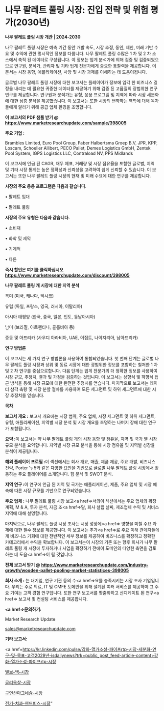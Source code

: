 # 나무 팔레트 풀링 시장: 진입 전략 및 위험 평가(2030년)

<strong>나무 팔레트 풀링 시장 개관 | 2024-2030</strong>

나무 팔레트 풀링 시장은 예측 기간 동안 개발 속도, 시장 추정, 동인, 제한, 미래 기반 수요 및 수익에 관한 명시적인 정보를 다룹니다.  나무 팔레트 풀링  수많은 1 차 및 2 차 소스에서 축적 된 데이터로 구성됩니다. 이 정보는 업계 분석가에 의해 검증 및 검증되었으므로 연구원, 분석가, 관리자 및 기타 업계 전문가에게 중요한 통찰력을 제공합니다. 이 문서는 시장 동향, 애플리케이션, 사양 및 시장 과제를 이해하는 데 도움이됩니다.

글로벌 나무 팔레트 풀링 시장에 대한 보고서는 플레이어가 정보에 입각 한 비즈니스 결정을 내리는 데 필요한 귀중한 데이터를 제공하기 위해 검증 된 고품질의 광범위한 연구 연구를 제공합니다. 연구원과 분석가는 유형, 응용 프로그램 및 지역에 따라 시장 세분화에 대한 심층 분석을 제공했습니다. 이 보고서는 또한 시장의 변화하는 역학에 대해 독자들에게 알리기 위해 공급 업체 환경을 조명합니다.



<strong>이 보고서의 PDF 샘플 받기 @ <a href=https://www.marketresearchupdate.com/sample/398005>https://www.marketresearchupdate.com/sample/398005</a></strong>



<strong>주요 기업 :</strong>

Brambles Limited, Euro Pool Group, Faber Halbertsma Groep B.V, JPR, KPP, Loscam, Schoeller Allibert, PECO Pallet, Demes Logistics GmbH, Zentek Pool System, IGPS Logistics LLC, Contraload NV, PPS Midlands

이 보고서에 언급 된 CAGR, 재무 제표, 거래량 및 시장 점유율을 포함한 글로벌, 지역 및 기타 시장 통계는 높은 정확성과 신뢰성을 고려하여 쉽게 신뢰할 수 있습니다. 이 보고서는 또한 나무 팔레트 풀링 시장의 현재 및 미래 수요에 대한 연구를 제공합니다.



<strong>시장의 주요 응용 프로그램은 다음과 같습니다.</strong>

• 팔레트 임대

• 팔레트 풀링



<strong>시장의 주요 유형은 다음과 같습니다.</strong>

• 소비재

• 화학 및 제약

• 기계적

• 다른



<strong>즉시 할인은 여기를 클릭하십시오 <a href=https://www.marketresearchupdate.com/discount/398005>https://www.marketresearchupdate.com/discount/398005</a></strong>



<strong>나무 팔레트 풀링 개 시장에 대한 지역 분석</strong>

북미 (미국, 캐나다, 멕시코)

유럽 (독일, 프랑스, 영국, 러시아, 이탈리아)

아시아 태평양 (한국, 중국, 일본, 인도, 동남아시아)

남미 (브라질, 아르헨티나, 콜롬비아 등)

중동 및 아프리카 (사우디 아라비아, UAE, 이집트, 나이지리아, 남아프리카)



<strong>연구 방법론</strong>

이 보고서는 세 가지 연구 방법론을 사용하여 통합되었습니다. 첫 번째 단계는 글로벌 나무 팔레트 풀링 시장과 상위 및 동료 시장에 대한 광범위한 정보를 포함하는 철저한 1 차 및 2 차 연구를 중심으로합니다. 다음 단계는 업계 전문가의 더 정확한 정보를 사용하여 시장 규모, 추정치, 결과 및 가정을 검증하는 것입니다. 이 보고서는 상향식 및 하향식 접근 방식을 통해 시장 규모에 대한 완전한 추정치를 얻습니다. 마지막으로 보고서는 데이터 삼각 측량 및 시장 분할 절차를 사용하여 모든 세그먼트 및 하위 세그먼트에 대한 시장 추정치를 얻습니다.



<strong>목차</strong>



<strong>보고서 개요 :</strong> 보고서 개요에는 시장 범위, 주요 업체, 시장 세그먼트 및 하위 세그먼트, 유형, 애플리케이션, 지역별 시장 분석 및 시장 개요를 조명하는 나머지 장에 대한 연구가 포함됩니다.



<strong>요약 :</strong>이 보고서는 약 나무 팔레트 풀링 개의 시장 동향 및 점유율, 지역 및 국가 별 시장 규모 분석을 요약합니다. 지역별 시장 규모 분석을 통해 시장 점유율 및 지역별 성장률 분석이 제공됩니다.



<strong>해외 플레이어 프로필 :</strong>이 섹션에서는 회사 개요, 매출, 제품 제공, 주요 개발, 비즈니스 전략, Porter 's 5와 같은 다양한 요인을 기반으로 글로벌 나무 팔레트 풀링 시장에서 활동하는 주요 플레이어를 소개합니다. 힘 분석 및 SWOT 분석.



<strong>지역 연구 :</strong>이 연구에 언급 된 지역 및 국가는 애플리케이션, 제품, 주요 업체 및 시장 예측에 따른 시장 규모를 기반으로 연구되었습니다.



<strong>주요 업체 :</strong> 나무 팔레트 풀링 시장 보고<a href=>서의이 </a>섹션에서는 주요 업체의 확장 계획, M &amp; A, 투자 분석, 자금 조<a href=>달, 회</a>사 설립 날짜, 제조업체 수익 및 서비스 지역에 대해 설명합니다.


마지막으로, 나무 팔레트 풀링 시장 조사는 시장 성장에<a href=> 영향을 미칠 </a>주요 과제에 대한 필수 정보를 제공합니다. 이 보고서는 추가<a href=>로 주</a>요 이해 관계자들에게 비즈니스 기회에 대한 전반적인 세부 정보를 제공하여 비즈니스를 확장하고 정확한 카테고리에서 수익을 확보합니다. 이 보고서는이 시장의 기존 또는 향후 회사가 나무 팔레트 풀링 개 시장에 투자하거나 사업을 확장하기 전에이 도메인의 다양한 측면을 검토하는 데 도움<a href=>이 될 </a>것입니다.



<strong>전체 보고서 받기 @ <a href=https://www.marketresearchupdate.com/industry-growth/wooden-pallet-pooling-market-statistices-398005>https://www.marketresearchupdate.com/industry-growth/wooden-pallet-pooling-market-statistices-398005</a></strong>



<strong>회사 소개 :</strong>
는 대기업, 연구 기관 등의 수<a href=>요를</a> 충족시키는 시장 조사 기업입니다. 우리는 주로 의료, IT 및 CMFE 도메인을 위해 설계된 여러 서비스를 제공하며 그 주요 기여는 고객 경험 연구입니다. 또한 연구 보고서를 맞춤화하고 신디케이트 된 연구<a href=> 보고서</a> 및 컨설팅 서비스를 제공합니다.



<strong><a href=>문의하기:</a></strong>

Market Research Update

sales@marketresearchupdate.com



<strong>기타 보고서:</strong>

<a href=https://kr.linkedin.com/pulse/강화-열가소성-파이프rtp-시장-세분화-연구-및-목표-고객2029년-isdailynews?trk=public_post_feed-article-content>강화-열가소성-파이프rtp-시장</a>

<a href=https://www.linkedin.com/pulse/밸브-백-시장-동향-및-성장-전망-trendsetters-talk-360-analysis/>밸브-백-시장</a>

<a href=https://www.linkedin.com/pulse/글리옥살-시장-경쟁-분석-및-성장-잠재력-2029-isdailynews-hx4if/>글리옥살-시장</a>

<a href=https://www.linkedin.com/pulse/구연산마그네슘-시장-현재-및-미래-성장-2029-analytics-alchemy-360-analysis-utbdf/>구연산마그네슘-시장</a>

<a href=https://www.linkedin.com/pulse/전기-치과-핸드피스-시장-동향-및-성장-전망-market-matrix-musings-analysis-6mnzc/>전기-치과-핸드피스-시장</a>"
